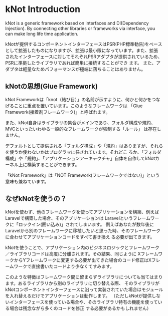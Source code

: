 # kNot Introduction

kNot is a generic framework based on interfaces and DI(Dependency Injection).
By connecting other libraries or frameworks via interface, you can make long life time application.

kNotが提供するコンポーネントインターフェースはPSR(PHP標準勧告)をベースとして拡張したものになりますが、拡張は最小限になっています。また、拡張
されたインターフェースに対してそれぞれPSRアダプタが提供されているため、PSRに準拠したライブラリであれば簡単に接続することができ
ます。
また、アダプタは軽量なためパフォーマンスが極端に落ちることはありません。

## kNotの思想(Glue Framework)

kNot Frameworkは「knot（結び目）」の名前が示すように、何かと何かをつなげることに重点を置いています。このようなフレームワークは
「Glue Framework(接着剤フレームワーク)」と呼ばれます。
 
また、kNot自身はライブラリの集合がメインであり、フォルダ構成や規約、MVCといったいわゆる一般的なフレームワークが強制する「ルール」
は存在しません。
 
デフォルトとして提供される「フォルダ構成」や「規約」はありますが、それらを使うか使わないかはプログラマに任されています。それどこ
ろか、「フォルダ構成」や「規約」、「アプリケーションアーキテクチャ」自体を自作してkNotカーネル上に構築することができます。

「kNot Framework」は「NOT Framework(フレームワークではない)」という意味も兼ねています。

## なぜkNotを使うの？

kNotを使わず、他のフレームワークを使ってアプリケーションを構築、例えばLaravelで構築した場合、そのアプリケーションは
Laravelというフレームワークに「ロックイン(囲い込み)」されてしまいます。
例えばあなたが数年後にLaravelから別のフレームワークに移植したいと思った時、そのフレームワークに合わせてアプリケーションコードをすべて書き換え
る必要が出てきます。

kNotを使うことで、アプリケーション内のビジネスロジックとフレームワーク／ライブラリコードは高度に分離されます。その結果、同じように
XフレームワークからYフレームワークに変更する必要が出てきた場合のコード修正はXフレームワークで直接書いたコードより少なくてすみます。

このような特徴はフレームワーク間に留まらずライブラリについても当てはまります。あるライブラリから別のライブラリに切り替える際、
そのライブラリがkNotコンポーネントインターフェースに沿って実装されていた場合はモジュールを入れ替えるだけでアプリケーションは動作します。
（ただしkNotが提供しないインターフェースを使っている場合や、そのライブラリ特有の機能を使っている場合は残念ながら多くのコードを修正
する必要があるかもしれません）






